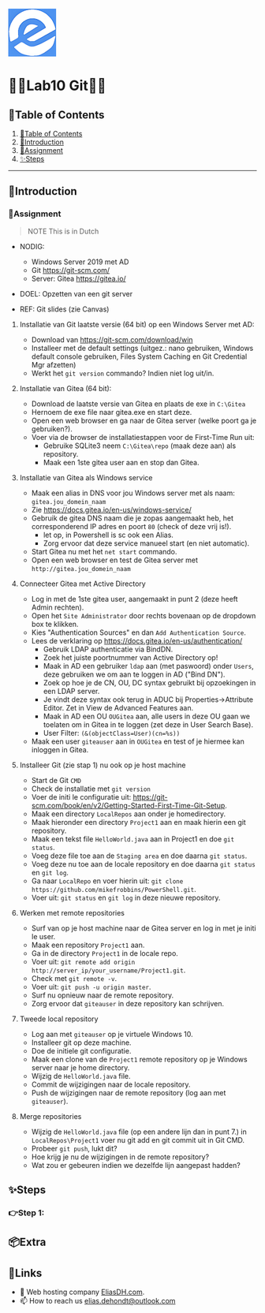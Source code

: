 ![logo](/Images/logo.png)
# 💙🤍Lab10 Git🤍💙

## 📘Table of Contents

1. [📘Table of Contents](#📘table-of-contents)
2. [🖖Introduction](#🖖introduction)
3. [📝Assignment](#📝assignment)
4. [✨Steps](#✨steps)

---

## 🖖Introduction



### 📝Assignment 
> NOTE This is in Dutch

- NODIG:    
    - Windows Server 2019 met AD
    - Git https://git-scm.com/
	- Server: Gitea https://gitea.io/
- DOEL: Opzetten van een git server

- REF: Git slides (zie Canvas)

1. Installatie van Git laatste versie (64 bit) op een Windows Server met AD:
    - Download van https://git-scm.com/download/win
    - Installeer met de default settings (uitgez.: nano gebruiken, Windows default console gebruiken, Files System Caching en Git Credential Mgr afzetten)
    - Werkt het `git version` commando? Indien niet log uit/in.

2. Installatie van Gitea (64 bit):
    - Download de laatste versie van Gitea en plaats de exe in `C:\Gitea`
    - Hernoem de exe file naar gitea.exe en start deze.
    - Open een web browser en ga naar de Gitea server (welke poort ga je gebruiken?).
    - Voer via de browser de installatiestappen voor de First-Time Run uit:
        - Gebruike SQLite3 neem `C:\Gitea\repo` (maak deze aan) als repository.
        - Maak een 1ste gitea user aan en stop dan Gitea.

3. Installatie van Gitea als Windows service
    - Maak een alias in DNS voor jou Windows server met als naam: `gitea.jou_domein_naam`
    - Zie https://docs.gitea.io/en-us/windows-service/
    - Gebruik de gitea DNS naam die je zopas aangemaakt heb, het corresponderend IP adres en poort `80` (check of deze vrij is!).
        - let op, in Powershell is sc ook een Alias.
        - Zorg ervoor dat deze service manueel start (en niet automatic).
    - Start Gitea nu met het `net start` commando.
    - Open een web browser en test de Gitea server met `http://gitea.jou_domein_naam`

4. Connecteer Gitea met Active Directory
    - Log in met de 1ste gitea user, aangemaakt in punt 2 (deze heeft Admin rechten).
    - Open het `Site Administrator` door rechts bovenaan op de dropdown box te klikken.
    - Kies "Authentication Sources" en dan `Add Authentication Source`.
    - Lees de verklaring op https://docs.gitea.io/en-us/authentication/
        - Gebruik LDAP authenticatie via BindDN.
        - Zoek het juiste poortnummer van Active Directory op!
        - Maak in AD een gebruiker `ldap` aan (met paswoord) onder `Users`, deze gebruiken we om aan te loggen in AD ("Bind DN").
        - Zoek op hoe je de CN, OU, DC syntax gebruikt bij opzoekingen in een LDAP server.
        - Je vindt deze syntax ook terug in ADUC bij Properties->Attribute Editor. Zet in View de Advanced Features aan. 
        - Maak in AD een OU `OUGitea` aan, alle users in deze OU gaan we toelaten om in Gitea in te loggen (zet deze in User Search Base).
        - User Filter: `(&(objectClass=User)(cn=%s))`
    - Maak een user `giteauser` aan in `OUGitea` en test of je hiermee kan inloggen in Gitea.

5. Installeer Git (zie stap 1) nu ook op je host machine
    - Start de Git `CMD`
    - Check de installatie met `git version`
    - Voer de initi le configuratie uit: https://git-scm.com/book/en/v2/Getting-Started-First-Time-Git-Setup.
    - Maak een directory `LocalRepos` aan onder je homedirectory.
    - Maak hieronder een directory `Project1` aan en maak hierin een git repository.
    - Maak een tekst file `HelloWorld.java` aan in Project1 en doe `git status`.
    - Voeg deze file toe aan de `Staging area` en doe daarna `git status`.
    - Voeg deze nu toe aan de locale repository en doe daarna `git status` en `git log`.
    - Ga naar `LocalRepo` en voer hierin uit: `git clone https://github.com/mikefrobbins/PowerShell.git`.
    - Voer uit: `git status` en `git log` in deze nieuwe repository.

6. Werken met remote repositories
    - Surf van op je host machine naar de Gitea server en log in met je initi le user.
    - Maak een repository `Project1` aan.
    - Ga in de directory `Project1` in de locale repo.
    - Voer uit: `git remote add origin http://server_ip/your_username/Project1.git`.
    - Check met `git remote -v`.
    - Voer uit: `git push -u origin master`.
    - Surf nu opnieuw naar de remote repository.
    - Zorg ervoor dat `giteauser` in deze repository kan schrijven.

7. Tweede local repository
    - Log aan met `giteauser` op je virtuele Windows 10.
    - Installeer git op deze machine.
    - Doe de initiele git configuratie.
    - Maak een clone van de `Project1` remote repository op je Windows server naar je home directory.
    - Wijzig de `HelloWorld.java` file.
    - Commit de wijzigingen naar de locale repository.
    - Push de wijzigingen naar de remote repository (log aan met `giteauser`).
  
8. Merge repositories
    - Wijzig de `HelloWorld.java` file (op een andere lijn dan in punt 7.) in `LocalRepos\Project1` voer nu git add en git commit uit in Git CMD.
    - Probeer `git push`, lukt dit?
    - Hoe krijg je nu de wijzigingen in de remote repository?
    - Wat zou er gebeuren indien we dezelfde lijn aangepast hadden?






## ✨Steps

### 👉Step 1: 

## 📦Extra


## 🔗Links
- 👯 Web hosting company [EliasDH.com](https://eliasdh.com).
- 📫 How to reach us elias.dehondt@outlook.com